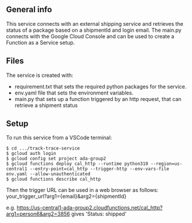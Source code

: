 ## General info
This service connects with an external shipping service and retrieves the status of a package based on a shipmentId and login email.
The main.py connects with the Google Cloud Console and can be used to create a Function as a Service setup.
	
## Files
The service is created with:
* requirement.txt that sets the required python packages for the service.
* env.yaml file that sets the environment variables.
* main.py that sets up a function triggered by an http request, that can retrieve a shipment status
	
## Setup
To run this service from a VSCode terminal:

```
$ cd .../track-trace-service
$ gcloud auth login
$ gcloud config set project ada-group2
$ gcloud functions deploy cal_http --runtime python310 --region=us-central1 --entry-point=cal_http --trigger-http --env-vars-file env.yaml --allow-unauthenticated
$ gcloud functions describe cal_http
```
Then the trigger URL can be used in a web browser as follows: 
your_trigger_url?arg1={email}&arg2={shipmentId}

e.g. https://us-central1-ada-group2.cloudfunctions.net/cal_http?arg1=person6&arg2=3856 gives 'Status: shipped'
